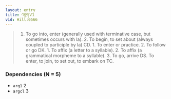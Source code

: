 ```yaml
---
layout: entry
title: འཇུག་√1
vid: Hill:0566
---
```

> 1. To go into, enter (generally used with terminative case, but sometimes occurs with la). 2. To begin, to set about (always coupled to participle by la) CD. 1. To enter or practice. 2. To follow or go DK. 1. To affix (a letter to a syllable). 2. To affix (a grammatical morpheme to a syllable). 3. To go, arrive DS. To enter, to join, to set out, to embark on TC.
### Dependencies (N = 5)
* `arg1` 2
* `argcl` 3
